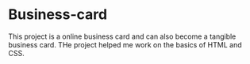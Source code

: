 # Business-card
This project is a online business card and can also become a tangible business card. THe project helped me work on the basics of HTML and CSS.
